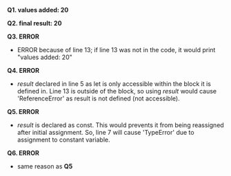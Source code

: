 **Q1. values added: 20**

**Q2. final result: 20**

**Q3. ERROR**
- ERROR because of line 13; if line 13 was not in the code, it would print "values added: 20"

**Q4. ERROR** 
- *result* declared in line 5 as let is only accessible within the block it is defined in. Line 13 is outside of the block, so using *result* would cause 'ReferenceError' as result is not defined (not accessible).

**Q5. ERROR**
- *result* is declared as const. This would prevents it from being reassigned after initial assignment. So, line 7 will cause 'TypeError' due to assignment to constant variable.

**Q6. ERROR** 
- same reason as **Q5**

